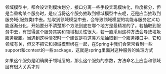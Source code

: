 
领域模型中，都会设计到模块划分，接口分离一些手段实现模块化，粒度拆分，但是当重构某个服务时，是应当将这个服务抽取到领域模型中去呢，还是应当抽取到服务域\(服务类\)中去。抽取到领域模型中去，会导致领域模型的功能与服务定义功能逐渐分化，开始要分不清楚那个方法到底在哪个地方是最精准的了。若抽取到服务中去，有觉得这个服务其实和领域相关性很大，若一直采用这种方法会导致垃圾服务膨胀。当遇到这种情况时一个建议是将这类方法抽取到一个服务接口中，它和领域有关，但又不把它和领域模型绑在一起，在Spring中我们会常常看到一些support和context的一些package，这就是spring里面对这种服务的处理方式

如果这个服务是明确属于领域层的，那么这个服务的参数，方法命名上应当和领域层有很大关系才对

